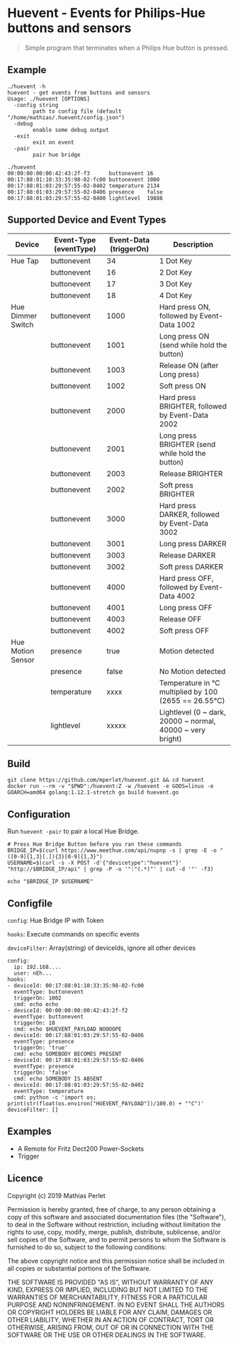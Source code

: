 # Huevent - Events for Philips-Hue buttons and sensors

> Simple program that terminates when a Philips Hue button is pressed.

## Example

```
./huevent -h
huevent - get events from buttons and sensors
Usage: ./huevent [OPTIONS] 
  -config string
    	path to config file (default "/home/mathias/.huevent/config.json")
  -debug
    	enable some debug output
  -exit
    	exit on event
  -pair
    	pair hue bridge
```

```
./huevent 
00:00:00:00:00:42:43:2f-f3      buttonevent	16
00:17:88:01:10:33:35:98-02-fc00	buttonevent	1000
00:17:88:01:03:29:57:55-02-0402	temperature	2134
00:17:88:01:03:29:57:55-02-0406	presence	false
00:17:88:01:03:29:57:55-02-0400	lightlevel	19888

```

## Supported Device and Event Types

| Device            | Event-Type (eventType) | Event-Data (triggerOn) | Description                                                   |
| ----------------- | ---------------------- | ---------------------- | ------------------------------------------------------------- |
| Hue Tap           | buttonevent            | 34                     | 1 Dot Key                                                     |
|                   | buttonevent            | 16                     | 2 Dot Key                                                     |
|                   | buttonevent            | 17                     | 3 Dot Key                                                     |
|                   | buttonevent            | 18                     | 4 Dot Key                                                     |
| Hue Dimmer Switch | buttonevent            | 1000                   | Hard press ON, followed by Event-Data 1002                    |
|                   | buttonevent            | 1001                   | Long press ON (send while hold the button)                    |
|                   | buttonevent            | 1003                   | Release ON (after Long press)                                 |
|                   | buttonevent            | 1002                   | Soft press ON                                                 |
|                   | buttonevent            | 2000                   | Hard press BRIGHTER, followed by Event-Data 2002              |
|                   | buttonevent            | 2001                   | Long press BRIGHTER (send while hold the button)              |
|                   | buttonevent            | 2003                   | Release BRIGHTER                                              |
|                   | buttonevent            | 2002                   | Soft press BRIGHTER                                           |
|                   | buttonevent            | 3000                   | Hard press DARKER, followed by Event-Data 3002                |
|                   | buttonevent            | 3001                   | Long press DARKER                                             |
|                   | buttonevent            | 3003                   | Release DARKER                                                |
|                   | buttonevent            | 3002                   | Soft press DARKER                                             |
|                   | buttonevent            | 4000                   | Hard press OFF, followed by Event-Data 4002                   |
|                   | buttonevent            | 4001                   | Long press OFF                                                |
|                   | buttonevent            | 4003                   | Release OFF                                                   |
|                   | buttonevent            | 4002                   | Soft press OFF                                                |
| Hue Motion Sensor | presence               | true                   | Motion detected                                               |
|                   | presence               | false                  | No Motion detected                                            |
|                   | temperature            | xxxx                   | Temperature in °C multiplied by 100 (2655 == 26.55°C)         |
|                   | lightlevel             | xxxxx                  | Lightlevel (0 ~ dark, 20000 ~ normal, 40000 ~ very bright)    |



## Build

```
git clone https://github.com/mperlet/huevent.git && cd huevent
docker run --rm -v "$PWD":/huevent:Z -w /huevent -e GOOS=linux -e GOARCH=amd64 golang:1.12.1-stretch go build huevent.go
```

## Configuration

Run `huevent -pair` to pair a local Hue Bridge.


```
# Press Hue Bridge Button before you ran these commands
BRIDGE_IP=$(curl https://www.meethue.com/api/nupnp -s | grep -E -o "([0-9]{1,3}[.]){3}[0-9]{1,3}")
USERNAME=$(curl -s -X POST -d'{"devicetype":"huevent"}' "http://$BRIDGE_IP/api" | grep -P -o '":"(.*)"' | cut -d '"' -f3)

echo "$BRIDGE_IP $USERNAME"

```

## Configfile

`config`: Hue Bridge IP with Token

`hooks`: Execute commands on specific events

`deviceFilter`: Array(string) of deviceIds, ignore all other devices 


```
config:
  ip: 192.168....
  user: nEh...
hooks:
- deviceId: 00:17:88:01:10:33:35:98-02-fc00
  eventType: buttonevent
  triggerOn: 1002
  cmd: echo echo
- deviceId: 00:00:00:00:00:42:43:2f-f2
  eventType: buttonevent
  triggerOn: 18
  cmd: echo $HUEVENT_PAYLOAD NOOOOPE
- deviceId: 00:17:88:01:03:29:57:55-02-0406
  eventType: presence
  triggerOn: 'true'
  cmd: echo SOMEBODY BECOMES PRESENT
- deviceId: 00:17:88:01:03:29:57:55-02-0406
  eventType: presence
  triggerOn: 'false'
  cmd: echo SOMEBODY IS ABSENT
- deviceId: 00:17:88:01:03:29:57:55-02-0402
  eventType: temperature
  cmd: python -c 'import os; print(str(float(os.environ["HUEVENT_PAYLOAD"])/100.0) + "°C")'
deviceFilter: []
```


## Examples

* A Remote for Fritz Dect200 Power-Sockets
* Trigger <Insert-Your-Idea-Here>


## Licence

Copyright (c) 2019 Mathias Perlet

Permission is hereby granted, free of charge, to any person obtaining a copy of this software and associated documentation files (the "Software"), to deal in the Software without restriction, including without limitation the rights to use, copy, modify, merge, publish, distribute, sublicense, and/or sell copies of the Software, and to permit persons to whom the Software is furnished to do so, subject to the following conditions:

The above copyright notice and this permission notice shall be included in all copies or substantial portions of the Software.

THE SOFTWARE IS PROVIDED "AS IS", WITHOUT WARRANTY OF ANY KIND, EXPRESS OR IMPLIED, INCLUDING BUT NOT LIMITED TO THE WARRANTIES OF MERCHANTABILITY, FITNESS FOR A PARTICULAR PURPOSE AND NONINFRINGEMENT. IN NO EVENT SHALL THE AUTHORS OR COPYRIGHT HOLDERS BE LIABLE FOR ANY CLAIM, DAMAGES OR OTHER LIABILITY, WHETHER IN AN ACTION OF CONTRACT, TORT OR OTHERWISE, ARISING FROM, OUT OF OR IN CONNECTION WITH THE SOFTWARE OR THE USE OR OTHER DEALINGS IN THE SOFTWARE.
